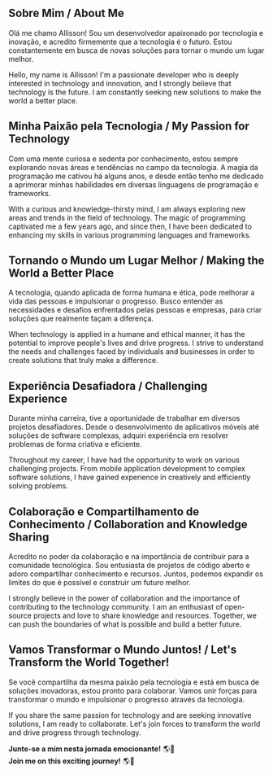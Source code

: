 

## Sobre Mim / About Me

Olá me chamo Allisson! Sou um desenvolvedor apaixonado por tecnologia e inovação, e acredito firmemente que a tecnologia é o futuro. Estou constantemente em busca de novas soluções para tornar o mundo um lugar melhor.

Hello, my name is Allisson! I'm a passionate developer who is deeply interested in technology and innovation, and I strongly believe that technology is the future. I am constantly seeking new solutions to make the world a better place.

## Minha Paixão pela Tecnologia / My Passion for Technology

Com uma mente curiosa e sedenta por conhecimento, estou sempre explorando novas áreas e tendências no campo da tecnologia. A magia da programação me cativou há alguns anos, e desde então tenho me dedicado a aprimorar minhas habilidades em diversas linguagens de programação e frameworks.

With a curious and knowledge-thirsty mind, I am always exploring new areas and trends in the field of technology. The magic of programming captivated me a few years ago, and since then, I have been dedicated to enhancing my skills in various programming languages and frameworks.

## Tornando o Mundo um Lugar Melhor / Making the World a Better Place

A tecnologia, quando aplicada de forma humana e ética, pode melhorar a vida das pessoas e impulsionar o progresso. Busco entender as necessidades e desafios enfrentados pelas pessoas e empresas, para criar soluções que realmente façam a diferença.

When technology is applied in a humane and ethical manner, it has the potential to improve people's lives and drive progress. I strive to understand the needs and challenges faced by individuals and businesses in order to create solutions that truly make a difference.


## Experiência Desafiadora / Challenging Experience

Durante minha carreira, tive a oportunidade de trabalhar em diversos projetos desafiadores. Desde o desenvolvimento de aplicativos móveis até soluções de software complexas, adquiri experiência em resolver problemas de forma criativa e eficiente.

Throughout my career, I have had the opportunity to work on various challenging projects. From mobile application development to complex software solutions, I have gained experience in creatively and efficiently solving problems.

## Colaboração e Compartilhamento de Conhecimento / Collaboration and Knowledge Sharing

Acredito no poder da colaboração e na importância de contribuir para a comunidade tecnológica. Sou entusiasta de projetos de código aberto e adoro compartilhar conhecimento e recursos. Juntos, podemos expandir os limites do que é possível e construir um futuro melhor.

I strongly believe in the power of collaboration and the importance of contributing to the technology community. I am an enthusiast of open-source projects and love to share knowledge and resources. Together, we can push the boundaries of what is possible and build a better future.

## Vamos Transformar o Mundo Juntos! / Let's Transform the World Together!

Se você compartilha da mesma paixão pela tecnologia e está em busca de soluções inovadoras, estou pronto para colaborar. Vamos unir forças para transformar o mundo e impulsionar o progresso através da tecnologia.

If you share the same passion for technology and are seeking innovative solutions, I am ready to collaborate. Let's join forces to transform the world and drive progress through technology.

**Junte-se a mim nesta jornada emocionante!** 🌎🚀
<br/>
**Join me on this exciting journey!** 🌎🚀
